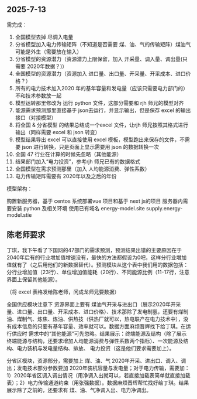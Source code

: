 ## 2025-7-13 ##

需完成：

1. 全国模型去掉 尽调入电量 
2. 分省模型加入电力传输矩阵（不知道是否需要 煤、油、气的传输矩阵）煤油气可能是外生（需要放在输入）
3. 分省模型的资源潜力（资源潜力上限保留，加入 开采量、调入量、调出量(只需要 2020年数据？)）
4. 全国模型的资源潜力（资源加入 进口量、出口量、开采量、开采成本、进口价格？）
5. 所有的电力技术加入2020 年的基年容量和发电量（应该只需要电力部门的）不和技术参数放一起
6. 模型运转那里修改为 运行 python 文件，这部分需要和 rjh 师兄的模型对齐
7. 能源需求预测那里直接基于 json去运行，并显示输出，但是保存 excel 的输出接口（对接模型）
8. 将全国 & 分省模型 的结果总结成一个excel 文件，让rjh 师兄按照其格式进行输出（同样需要 excel 和 json 转变）
9. 模型结果导出 excel 可以直接使用 excel 模板，模型跑出来保存的文件，不需要 json 进行转换，只是页面上显示需要用 json 的数据转换一次
10. 全国 47 行业在计算的时候先忽略（其他能源）
11. 结果部门加入“电力投资”，参考rjh 师兄已有的数据格式
12. 全国模型在需求预测那里（加入 人均能源消费、弹性系数）
13. 电力传输矩阵需要有 2020年以及之后的年份


模型架构：

购置新服务器，基于 centos 系统部署vue 项目和基于 next js的项目
服务器内需要安装 python 及相关环境
使用已有域名 energy-model.site     supply.energy-model.stie





## 陈老师要求 ##

丁琪，我下午看了下国网的47部门的需求预测，预测结果出错的主要原因在于2040年后有的行业增加值增速没有，最快的方法都假设为0吧，这样分行业增加值就有了（之后用他们的新数据替代）。预测模块从这个表中我们用的数据包括：分行业增加值（23行）、单位增加值能耗（20行）、不同能源比例（11-17行，注意界面上保留其他能源）。

（将 excel 表格发给陈老师，问成龙师兄要数据）


全国供应模块注意下 资源界面上要有 煤油气开采与进出口（展示2020年开采量、进口量、出口量、开采成本、进口价格）、技术那除了发电制氢，还要有煤制油、煤制气、炼焦、炼油、供热技（供热厂就可以，热电联产在电力技术中），没有成本信息的只要有基年容量、效率就可以。数据方面麻烦晋辉找下给丁琪。在运行供应时 需求中的“其他能源”可先忽略。结果展示：终端能源及结构（除了展示终端能源与结构，还要求增加人均能源消费与弹性系数两个指标）、一次能源及结构、电力装机与发电量结构、排放、 电力投资（这是他们要求需要加上）。



分省区模块，资源部分，需要加上 煤、油、气 2020年开采、进出口、调入、调出；发电技术部分参数要加 2020年装机容量与发电量；对于电力传输，需要加：1）2020年省区调入调出情况（用净调入出就可以，若直接加载表简单就直接加载表）；2）电力传输通道约束（用张强数据）。数据麻烦晋辉帮忙找好给丁琪。结果展示除了之前的，还要求有 煤、油、气净调入出、电力净调出。